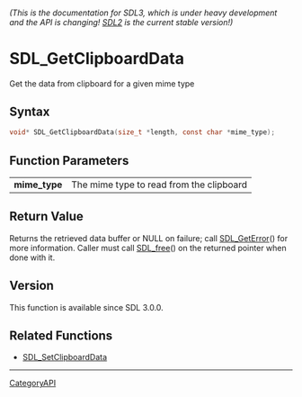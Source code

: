###### (This is the documentation for SDL3, which is under heavy development and the API is changing! [SDL2](https://wiki.libsdl.org/SDL2/) is the current stable version!)
# SDL_GetClipboardData

Get the data from clipboard for a given mime type 

## Syntax

```c
void* SDL_GetClipboardData(size_t *length, const char *mime_type);

```

## Function Parameters

|                   |                                          |
| ----------------- | ---------------------------------------- |
| **mime_type**     | The mime type to read from the clipboard |

## Return Value

Returns the retrieved data buffer or NULL on failure; call
[SDL_GetError](SDL_GetError)() for more information. Caller must call
[SDL_free](SDL_free)() on the returned pointer when done with it.

## Version

This function is available since SDL 3.0.0.

## Related Functions

* [SDL_SetClipboardData](SDL_SetClipboardData)

----
[CategoryAPI](CategoryAPI)

